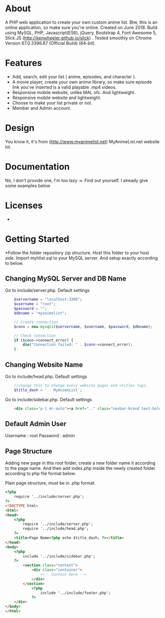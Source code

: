 # About
A PHP web application to create your own custom anime list. Btw, this is an online application, so make sure you're online.
Created on June 2018.
Build using MySQL, PHP, Javascript(ES6), jQuery, Bootstrap 4, Font Awesome 5, Slick.JS (http://kenwheeler.github.io/slick) .
Tested smoothly on Chrome Version 67.0.3396.87 (Official Build) (64-bit).

# Features
- Add, search, edit your list ( anime, episodes, and character ).
- A movie player, create your own anime library, so make sure episode link you've inserted is a valid playable .mp4 videos.
- Responsive mobile website, unlike MAL ofc. And lightweight.
- Responsive mobile website and lightweight.
- Choose to make your list private or not.
- Member and Admin account.

# Design
You know it, it's from (http://www.myanimelist.net) MyAnimeList.net website lol.

# Documentation
No, I don't provide one, I'm too lazy :v. Find out yourself. I already give some examples below

# Licenses
-

# Getting Started
*Follow the folder repository zip structure.
Host this folder to your host side.
Import myhlist.sql to your MySQL server.
And setup exactly according to below.

## Changing MySQL Server and DB Name
Go to include/server.php.
Default settings
```php
    $servername = "localhost:3306";
    $username = "root";
    $password = "";
    $dbname = "myanimelist";

    // Create connection
    $conn = new mysqli($servername, $username, $password, $dbname);

    // Check connection
    if ($conn->connect_error) {
        die("Connection failed: " . $conn->connect_error);
    } 
```
## Changing Website Name
Go to include/head.php.
Default settings
```php
    //change this to change every website pages end <title> tags.
    $title_dash = ' - MyAnimeList';
```

Go to include/sidebar.php.
Default settings
```html
    <div class="p-1 mr-auto"><a href=".." class="navbar-brand text-bold">MyAnimeList</a></div>
```

## Default Admin User
Username : root
Password : admin

## Page Structure
Adding new page in this root folder, create a new folder name it according to the page name.
And then add index.php inside the newly created folder according to php file format below.

Plain page structure, must be in .php format.
```html
<?php
    require '../include/server.php';
?>
<!DOCTYPE html>
<html>
<head>
    <?php
        require '../include/server.php';
        require '../include/head.php';
    ?>
    <title>Page Name<?php echo $title_dash; ?></title>
</head>
<body>
    <?php
        include '../include/sidebar.php';
    ?>
        <section class="content">
            <div class="container">
                <!-- Content here -->
            </div>
        </section>
            <?php
                include '../include/footer.php';
            ?>
    </div>
</body>
</html>
```

